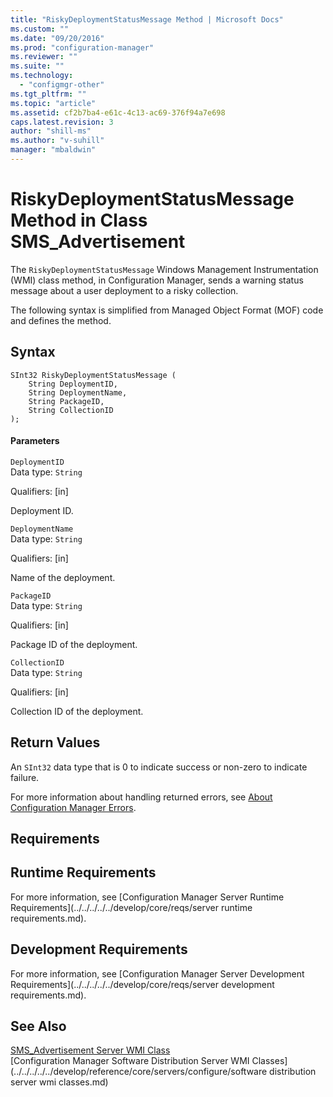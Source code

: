 ```yaml
---
title: "RiskyDeploymentStatusMessage Method | Microsoft Docs"
ms.custom: ""
ms.date: "09/20/2016"
ms.prod: "configuration-manager"
ms.reviewer: ""
ms.suite: ""
ms.technology:
  - "configmgr-other"
ms.tgt_pltfrm: ""
ms.topic: "article"
ms.assetid: cf2b7ba4-e61c-4c13-ac69-376f94a7e698
caps.latest.revision: 3
author: "shill-ms"
ms.author: "v-suhill"
manager: "mbaldwin"
---
```

# RiskyDeploymentStatusMessage Method in Class SMS_Advertisement
The `RiskyDeploymentStatusMessage` Windows Management Instrumentation (WMI) class method, in Configuration Manager, sends a warning status message about a user deployment to a risky collection.  

 The following syntax is simplified from Managed Object Format (MOF) code and defines the method.  

## Syntax  

```  
SInt32 RiskyDeploymentStatusMessage (  
    String DeploymentID,  
    String DeploymentName,  
    String PackageID,  
    String CollectionID  
);  

```  

#### Parameters  
 `DeploymentID`  
 Data type: `String`  

 Qualifiers: [in]  

 Deployment ID.  

 `DeploymentName`  
 Data type: `String`  

 Qualifiers: [in]  

 Name of the deployment.  

 `PackageID`  
 Data type: `String`  

 Qualifiers: [in]  

 Package ID of the deployment.  

 `CollectionID`  
 Data type: `String`  

 Qualifiers: [in]  

 Collection ID of the deployment.  

## Return Values  
 An `SInt32` data type that is 0 to indicate success or non-zero to indicate failure.  

 For more information about handling returned errors, see [About Configuration Manager Errors](../../../../../develop/core/understand/about-configuration-manager-errors.md).  

## Requirements  

## Runtime Requirements  
 For more information, see [Configuration Manager Server Runtime Requirements](../../../../../develop/core/reqs/server runtime requirements.md).  

## Development Requirements  
 For more information, see [Configuration Manager Server Development Requirements](../../../../../develop/core/reqs/server development requirements.md).  

## See Also  
 [SMS_Advertisement Server WMI Class](../../../../../develop/reference/core/servers/configure/sms_advertisement-server-wmi-class.md)   
 [Configuration Manager Software Distribution Server WMI Classes](../../../../../develop/reference/core/servers/configure/software distribution server wmi classes.md)
